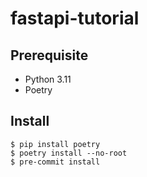 # fastapi-tutorial

## Prerequisite
- Python 3.11
- Poetry

## Install
```
$ pip install poetry
$ poetry install --no-root
$ pre-commit install
```
